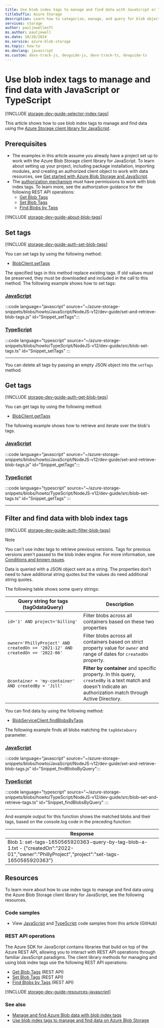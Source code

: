 ```yaml
---
title: Use blob index tags to manage and find data with JavaScript or TypeScript
titleSuffix: Azure Storage
description: Learn how to categorize, manage, and query for blob objects by using the JavaScript client library.  
services: storage
author: pauljewellmsft
ms.author: pauljewell
ms.date: 10/28/2024
ms.service: azure-blob-storage
ms.topic: how-to
ms.devlang: javascript
ms.custom: devx-track-js, devguide-js, devx-track-ts, devguide-ts
---
```


# Use blob index tags to manage and find data with JavaScript or TypeScript

[!INCLUDE [storage-dev-guide-selector-index-tags](../../../includes/storage-dev-guides/storage-dev-guide-selector-index-tags.md)]

This article shows how to use blob index tags to manage and find data using the [Azure Storage client library for JavaScript](https://www.npmjs.com/package/@azure/storage-blob).

## Prerequisites

- The examples in this article assume you already have a project set up to work with the Azure Blob Storage client library for JavaScript. To learn about setting up your project, including package installation, importing modules, and creating an authorized client object to work with data resources, see [Get started with Azure Blob Storage and JavaScript](storage-blob-javascript-get-started.md).
- The [authorization mechanism](../common/authorize-data-access.md) must have permissions to work with blob index tags. To learn more, see the authorization guidance for the following REST API operations:
    - [Get Blob Tags](/rest/api/storageservices/get-blob-tags#authorization)
    - [Set Blob Tags](/rest/api/storageservices/set-blob-tags#authorization)
    - [Find Blobs by Tags](/rest/api/storageservices/find-blobs-by-tags#authorization)

[!INCLUDE [storage-dev-guide-about-blob-tags](../../../includes/storage-dev-guides/storage-dev-guide-about-blob-tags.md)]

## Set tags

[!INCLUDE [storage-dev-guide-auth-set-blob-tags](../../../includes/storage-dev-guides/storage-dev-guide-auth-set-blob-tags.md)]

You can set tags by using the following method:

- [BlobClient.setTags](/javascript/api/@azure/storage-blob/blobclient#@azure-storage-blob-blobclient-settags)

The specified tags in this method replace existing tags. If old values must be preserved, they must be downloaded and included in the call to this method. The following example shows how to set tags:

### [JavaScript](#tab/javascript)

:::code language="javascript" source="~/azure-storage-snippets/blobs/howto/JavaScript/NodeJS-v12/dev-guide/set-and-retrieve-blob-tags.js" id="Snippet_setTags":::

### [TypeScript](#tab/typescript)

:::code language="typescript" source="~/azure-storage-snippets/blobs/howto/TypeScript/NodeJS-v12/dev-guide/src/blob-set-tags.ts" id="Snippet_setTags" :::

---

You can delete all tags by passing an empty JSON object into the `setTags` method.

## Get tags

[!INCLUDE [storage-dev-guide-auth-get-blob-tags](../../../includes/storage-dev-guides/storage-dev-guide-auth-get-blob-tags.md)]

You can get tags by using the following method: 

- [BlobClient.getTags](/javascript/api/@azure/storage-blob/blobclient#@azure-storage-blob-blobclient-gettags)

The following example shows how to retrieve and iterate over the blob's tags.

### [JavaScript](#tab/javascript)

:::code language="javascript" source="~/azure-storage-snippets/blobs/howto/JavaScript/NodeJS-v12/dev-guide/set-and-retrieve-blob-tags.js" id="Snippet_getTags":::

### [TypeScript](#tab/typescript)

:::code language="typescript" source="~/azure-storage-snippets/blobs/howto/TypeScript/NodeJS-v12/dev-guide/src/blob-set-tags.ts" id="Snippet_getTags" :::

---

## Filter and find data with blob index tags

[!INCLUDE [storage-dev-guide-auth-filter-blob-tags](../../../includes/storage-dev-guides/storage-dev-guide-auth-filter-blob-tags.md)]

> [!NOTE]
> You can't use index tags to retrieve previous versions. Tags for previous versions aren't passed to the blob index engine. For more information, see [Conditions and known issues](storage-manage-find-blobs.md#conditions-and-known-issues).

Data is queried with a JSON object sent as a string. The properties don't need to have additional string quotes but the values do need additional string quotes.

The following table shows some query strings:

|Query string for tags (tagOdataQuery)|Description|
|--|--|
|`id='1' AND project='billing'`|Filter blobs across all containers based on these two properties|
|`owner='PhillyProject' AND createdOn >= '2021-12' AND createdOn <= '2022-06'`|Filter blobs across all containers based on strict property value for `owner` and range of dates for `createdOn` property.|
|`@container = 'my-container' AND createdBy = 'Jill'`|**Filter by container** and specific property. In this query, `createdBy` is a text match and doesn't indicate an authorization match through Active Directory. |


You can find data by using the following method: 

- [BlobServiceClient.findBlobsByTags](/javascript/api/@azure/storage-blob/blobserviceclient#@azure-storage-blob-blobserviceclient-findblobsbytags)

The following example finds all blobs matching the `tagOdataQuery` parameter.

### [JavaScript](#tab/javascript)

:::code language="javascript" source="~/azure-storage-snippets/blobs/howto/JavaScript/NodeJS-v12/dev-guide/set-and-retrieve-blob-tags.js" id="Snippet_findBlobsByQuery":::

### [TypeScript](#tab/typescript)

:::code language="typescript" source="~/azure-storage-snippets/blobs/howto/TypeScript/NodeJS-v12/dev-guide/src/blob-set-and-retrieve-tags.ts" id="Snippet_findBlobsByQuery" :::

---

And example output for this function shows the matched blobs and their tags, based on the console.log code in the preceding function:

|Response|
|-|
|Blob 1: set-tags-1650565920363-query-by-tag-blob-a-1.txt - {"createdOn":"2022-01","owner":"PhillyProject","project":"set-tags-1650565920363"}|

## Resources

To learn more about how to use index tags to manage and find data using the Azure Blob Storage client library for JavaScript, see the following resources.

### Code samples

- View [JavaScript](https://github.com/Azure-Samples/AzureStorageSnippets/blob/master/blobs/howto/JavaScript/NodeJS-v12/dev-guide/set-and-retrieve-blob-tags.js) and [TypeScript](https://github.com/Azure-Samples/AzureStorageSnippets/blob/master/blobs/howto/TypeScript/NodeJS-v12/dev-guide/src/blob-set-and-retrieve-tags.ts) code samples from this article (GitHub)

### REST API operations

The Azure SDK for JavaScript contains libraries that build on top of the Azure REST API, allowing you to interact with REST API operations through familiar JavaScript paradigms. The client library methods for managing and using blob index tags use the following REST API operations:

- [Get Blob Tags](/rest/api/storageservices/get-blob-tags) (REST API)
- [Set Blob Tags](/rest/api/storageservices/set-blob-tags) (REST API)
- [Find Blobs by Tags](/rest/api/storageservices/find-blobs-by-tags) (REST API)

[!INCLUDE [storage-dev-guide-resources-javascript](../../../includes/storage-dev-guides/storage-dev-guide-resources-javascript.md)]

### See also

- [Manage and find Azure Blob data with blob index tags](storage-manage-find-blobs.md)
- [Use blob index tags to manage and find data on Azure Blob Storage](storage-blob-index-how-to.md)
